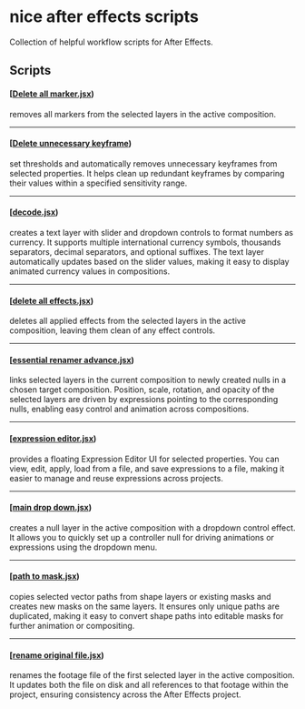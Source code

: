 # nice after effects scripts
Collection of helpful workflow scripts for After Effects.

## Scripts

#### [[Delete all marker.jsx](https://github.com/miomuhammad/nice-after-effects-scripts/blob/main/Delete%20all%20marker.jsx))

removes all markers from the selected layers in the active composition.

***

#### [[Delete unnecessary keyframe](https://github.com/miomuhammad/nice-after-effects-scripts/blob/main/Delete%20unnecessary%20keyframe%20.jsx))

set thresholds and automatically removes unnecessary keyframes from selected properties. It helps clean up redundant keyframes by comparing their values within a specified sensitivity range.

***

#### [[decode.jsx](https://github.com/miomuhammad/nice-after-effects-scripts/blob/main/decode.jsx))

creates a text layer with slider and dropdown controls to format numbers as currency. It supports multiple international currency symbols, thousands separators, decimal separators, and optional suffixes. The text layer automatically updates based on the slider values, making it easy to display animated currency values in compositions.

***

#### [[delete all effects.jsx](https://github.com/miomuhammad/nice-after-effects-scripts/blob/main/delete%20all%20effects.jsx))

deletes all applied effects from the selected layers in the active composition, leaving them clean of any effect controls.

***

#### [[essential renamer advance.jsx](https://github.com/miomuhammad/nice-after-effects-scripts/blob/main/essential%20renamer%20advance.jsx))

links selected layers in the current composition to newly created nulls in a chosen target composition. Position, scale, rotation, and opacity of the selected layers are driven by expressions pointing to the corresponding nulls, enabling easy control and animation across compositions.

***

#### [[expression editor.jsx](https://github.com/miomuhammad/nice-after-effects-scripts/blob/main/expression%20editor.jsx))

provides a floating Expression Editor UI for selected properties. You can view, edit, apply, load from a file, and save expressions to a file, making it easier to manage and reuse expressions across projects.

***

#### [[main drop down.jsx](https://github.com/miomuhammad/nice-after-effects-scripts/blob/main/main%20drop%20down.jsx))

creates a null layer in the active composition with a dropdown control effect. It allows you to quickly set up a controller null for driving animations or expressions using the dropdown menu.

***

#### [[path to mask.jsx](https://github.com/miomuhammad/nice-after-effects-scripts/blob/main/path%20to%20mask.jsx))

copies selected vector paths from shape layers or existing masks and creates new masks on the same layers. It ensures only unique paths are duplicated, making it easy to convert shape paths into editable masks for further animation or compositing.

***

#### [[rename original file.jsx](https://github.com/miomuhammad/nice-after-effects-scripts/blob/main/rename%20original%20file.jsx))

renames the footage file of the first selected layer in the active composition. It updates both the file on disk and all references to that footage within the project, ensuring consistency across the After Effects project.
